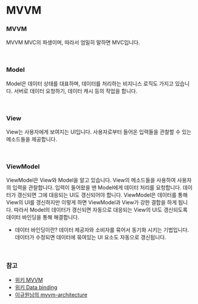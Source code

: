 # MVVM

### MVVM
MVVM MVC의 파생이며, 따라서 엄밀히 말하면 MVC입니다. 

<br>

### Model
Model은 데이터 상태를 대표하며, 데이터를 처리하는 비지니스 로직도 가지고 있습니다. 서버로 데이터 요청하기, 데이터 캐시 등의 작업을 합니다.

<br>

### View
View는 사용자에게 보여지는 UI입니다. 사용자로부터 들어온 입력들을 관찰할 수 있는 메소드들을 제공합니다.

<br>

### ViewModel
ViewModel은 View와 Model을 알고 있습니다. View의 메소드들을 사용하여 사용자의 입력을 관찰합니다. 입력이 들어왔을 땐 Model에게 데이터 처리를 요청합니다. 데이터가 갱신되면 그에 대응되는 UI도 갱신되어야 합니다. ViewModel은 데이터를 통해 View의 UI를 갱신하지만 이렇게 하면 ViewModel과 View가 강한 결합을 하게 됩니다. 따라서 Model의 데이터가 갱신되면 자동으로 대응되는 View의 UI도 갱신되도록 데이터 바인딩을 통해 해결합니다.

- 데이터 바인딩이란?
데이터 제공자와 소비자를 묶어서 동기화 시키는 기법입니다. 데이터가 수정되면 데이터에 묶여있는 UI 요소도 자동으로 갱신됩니다.

<br>

### 참고
- [위키 MVVM](https://en.wikipedia.org/wiki/Model%E2%80%93view%E2%80%93viewmodel)
- [위키 Data binding](https://en.wikipedia.org/wiki/Data_binding)
- [이규원님의 mvvm-architecture](https://justhackem.wordpress.com/2015/03/19/rmvvm-architecture/)
